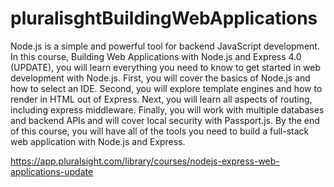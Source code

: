 # pluralisghtBuildingWebApplications

Node.js is a simple and powerful tool for backend JavaScript development. In this course, Building Web Applications with Node.js and Express 4.0 (UPDATE), you will learn everything you need to know to get started in web development with Node.js. First, you will cover the basics of Node.js and how to select an IDE. Second, you will explore template engines and how to render in HTML out of Express. Next, you will learn all aspects of routing, including express middleware. Finally, you will work with multiple databases and backend APIs and will cover local security with Passport.js. By the end of this course, you will have all of the tools you need to build a full-stack web application with Node.js and Express.

https://app.pluralsight.com/library/courses/nodejs-express-web-applications-update